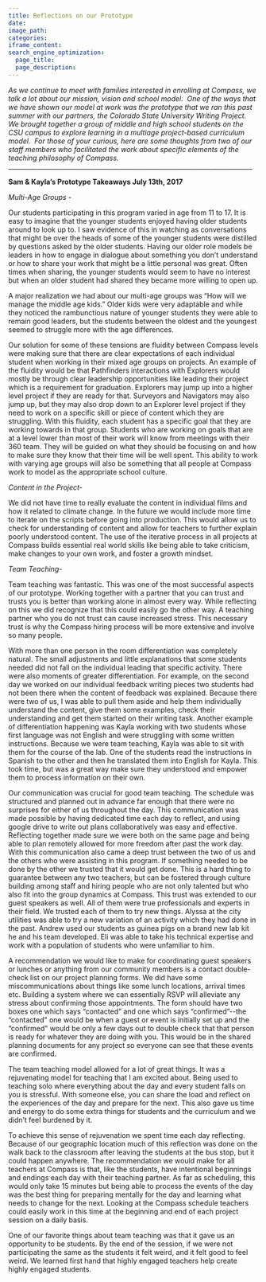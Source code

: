 ```yaml
---
title: Reflections on our Prototype
date:
image_path:
categories:
iframe_content:
search_engine_optimization:
  page_title:
  page_description:
---
```



*As we continue to meet with families interested in enrolling at Compass, we talk a lot about our mission, vision and school model.&nbsp; One of the ways that we have shown our model at work was the prototype that we ran this past summer with our partners, the Colorado State University Writing Project.&nbsp; We brought together a group of middle and high school students on the CSU campus to explore learning in a multiage project-based curriculum model.&nbsp; For those of your curious, here are some thoughts from two of our staff members who facilitated the work about specific elements of the teaching philosophy of Compass.*<br>\_\_\_\_\_\_\_\_\_\_\_\_\_\_\_\_\_\_\_\_\_\_\_\_\_\_\_\_\_\_\_\_\_\_\_\_\_\_\_\_\_\_\_\_\_\_\_\_\_\_\_\_\_\_\_\_\_\_\_\_\_\_\_\_\_\_\_\_\_\_\_\_\_\_\_\_\_

**Sam & Kayla’s Prototype Takeaways July 13th, 2017**

*Multi-Age Groups - &nbsp;*

Our students participating in this program varied in age from 11 to 17. It is easy to imagine that the younger students enjoyed having older students around to look up to. I saw evidence of this in watching as conversations that might be over the heads of some of the younger students were distilled by questions asked by the older students. Having our older role models be leaders in how to engage in dialogue about something you don’t understand or how to share your work that might be a little personal was great. Often times when sharing, the younger students would seem to have no interest but when an older student had shared they became more willing to open up.

A major realization we had about our multi-age groups was “How will we manage the middle age kids.” Older kids were very adaptable and while they noticed the rambunctious nature of younger students they were able to remain good leaders, but the students between the oldest and the youngest seemed to struggle more with the age differences.

Our solution for some of these tensions are fluidity between Compass levels were making sure that there are clear expectations of each individual student when working in their mixed age groups on projects. An example of the fluidity would be that Pathfinders interactions with Explorers would mostly be through clear leadership opportunities like leading their project which is a requirement for graduation. Explorers may jump up into a higher level project if they are ready for that. Surveyors and Navigators may also jump up, but they may also drop down to an Explorer level project if they need to work on a specific skill or piece of content which they are struggling. With this fluidity, each student has a specific goal that they are working towards in that group. Students who are working on goals that are at a level lower than most of their work will know from meetings with their 360 team. They will be guided on what they should be focusing on and how to make sure they know that their time will be well spent. This ability to work with varying age groups will also be something that all people at Compass work to model as the appropriate school culture.

*Content in the Project-*

We did not have time to really evaluate the content in individual films and how it related to climate change. In the future we would include more time to iterate on the scripts before going into production. This would allow us to check for understanding of content and allow for teachers to further explain poorly understood content. The use of the iterative process in all projects at Compass builds essential real world skills like being able to take criticism, make changes to your own work, and foster a growth mindset.

*Team Teaching-*

Team teaching was fantastic. This was one of the most successful aspects of our prototype. Working together with a partner that you can trust and trusts you is better than working alone in almost every way. While reflecting on this we did recognize that this could easily go the other way. A teaching partner who you do not trust can cause increased stress. This necessary trust is why the Compass hiring process will be more extensive and involve so many people.

With more than one person in the room differentiation was completely natural. The small adjustments and little explanations that some students needed did not fall on the individual leading that specific activity. There were also moments of greater differentiation. For example, on the second day we worked on our individual feedback writing pieces two students had not been there when the content of feedback was explained. Because there were two of us, I was able to pull them aside and help them individually understand the content, give them some examples, check their understanding and get them started on their writing task. Another example of differentiation happening was Kayla working with two students whose first language was not English and were struggling with some written instructions. Because we were team teaching, Kayla was able to sit with them for the course of the lab. One of the students read the instructions in Spanish to the other and then he translated them into English for Kayla. This took time, but was a great way make sure they understood and empower them to process information on their own.

Our communication was crucial for good team teaching. The schedule was structured and planned out in advance far enough that there were no surprises for either of us throughout the day. This communication was made possible by having dedicated time each day to reflect, and using google drive to write out plans collaboratively was easy and effective. Reflecting together made sure we were both on the same page and being able to plan remotely allowed for more freedom after past the work day. With this communication also came a deep trust between the two of us and the others who were assisting in this program. If something needed to be done by the other we trusted that it would get done. This is a hard thing to guarantee between any two teachers, but can be fostered through culture building among staff and hiring people who are not only talented but who also fit into the group dynamics at Compass. This trust was extended to our guest speakers as well. All of them were true professionals and experts in their field. We trusted each of them to try new things. Alyssa at the city utilities was able to try a new variation of an activity which they had done in the past. Andrew used our students as guinea pigs on a brand new lab kit he and his team developed. Eli was able to take his technical expertise and work with a population of students who were unfamiliar to him.

A recommendation we would like to make for coordinating guest speakers or lunches or anything from our community members is a contact double-check list on our project planning forms. We did have some miscommunications about things like some lunch locations, arrival times etc. Building a system where we can essentially RSVP will alleviate any stress about confirming those appointments. The form should have two boxes one which says “contacted” and one which says “confirmed”--the “contacted" one would be when a guest or event is initially set up and the “confirmed" would be only a few days out to double check that that person is ready for whatever they are doing with you. This would be in the shared planning documents for any project so everyone can see that these events are confirmed.

The team teaching model allowed for a lot of great things. It was a rejuvenating model for teaching that I am excited about. Being used to teaching solo where everything about the day and every student falls on you is stressful. With someone else, you can share the load and reflect on the experiences of the day and prepare for the next. This also gave us time and energy to do some extra things for students and the curriculum and we didn’t feel burdened by it.

To achieve this sense of rejuvenation we spent time each day reflecting. Because of our geographic location much of this reflection was done on the walk back to the classroom after leaving the students at the bus stop, but it could happen anywhere. The recommendation we would make for all teachers at Compass is that, like the students, have intentional beginnings and endings each day with their teaching partner. As far as scheduling, this would only take 15 minutes but being able to process the events of the day was the best thing for preparing mentally for the day and learning what needs to change for the next. Looking at the Compass schedule teachers could easily work in this time at the beginning and end of each project session on a daily basis.

One of our favorite things about team teaching was that it gave us an opportunity to be students. By the end of the session, if we were not participating the same as the students it felt weird, and it felt good to feel weird. We learned first hand that highly engaged teachers help create highly engaged students.